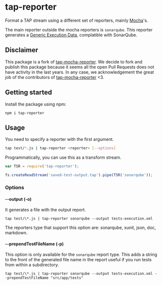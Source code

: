 # tap-reporter

Format a TAP stream using a different set of reporters, mainly [Mocha](https://mochajs.org/#reporters)'s.

The main reporter outside the mocha reporters is `sonarqube`. This reporter generates a [Generic Execution Data](https://docs.sonarqube.org/latest/analysis/generic-test/), complatible with SonarQube.

## Disclaimer

This package is a fork of [tap-mocha-reporter](github.axa.com/tapjs/tap-mocha-reporter). We decide to fork and publish this package because it seems all the open Pull Requests does not have activity in the last years. In any case, we acknowledgement the great job of the contributors of [tap-mocha-reporter](github.axa.com/tapjs/tap-mocha-reporter) <3.

## Getting started

Install the package using npm:

```console
npm i tap-reporter
```

## Usage

You need to specify a reporter with the first argument.

```bash
tap test/*.js | tap-reporter <reporter> [--options]
```

Programmatically, you can use this as a transform stream.

```javascript
var TSR = require('tap-reporter');

fs.createReadStream('saved-test-output.tap').pipe(TSR('sonarqube'));
```

### Options

#### --output (-o)

It generates a file with the output report.

```console
tap test/\*.js | tap-reporter sonarqube --output tests-execution.xml
```

The reporters type that support this option are: sonarqube, xunit, json, doc, markdown.

#### --prependTestFileName (-p)

This option is only available for the `sonarqube` report type. This adds a string to the front of the generated file name in the report useful if you run tests from within a subdirectory.

```console
tap test/\*.js | tap-reporter sonarqube --output tests-execution.xml --prependTestFileName "src/app/tests"
```
